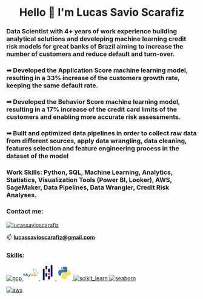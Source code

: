 <h1 align="center">Hello 👋 I'm Lucas Savio Scarafiz</h1>
<h3 align="left">Data Scientist with 4+ years of work experience building analytical solutions and developing machine learning credit risk models for great banks of Brazil aiming to increase the number of customers and reduce default and turn-over.</h3>

  
<h3 align="left"> ➡ Developed the Application Score machine learning model, resulting in a 33% increase of the customers growth rate, keeping the same default rate. </h3>

<h3 align="left"> ➡ Developed the Behavior Score machine learning model, resulting in a 17% increase of the credit card limits of the customers and enabling more accurate risk assessments. </h3>

<h3 align="left"> ➡ Built and optimized data pipelines in order to collect raw data from different sources, apply data wrangling, data cleaning, features selection and feature engineering process in the dataset of the model </h3>

<h3 align="left">Work Skills:  Python, SQL, Machine Learning, Analytics, Statistics, Visualization Tools (Power BI, Looker), AWS, SageMaker, Data Pipelines, Data Wrangler, Credit Risk Analyses. </h3>




  <h3 align="left">Contact me:</h3>
<p align="left">
<a href="https://linkedin.com/in/lucassavioscarafiz" target="blank"><img align="center" src="https://raw.githubusercontent.com/rahuldkjain/github-profile-readme-generator/master/src/images/icons/Social/linked-in-alt.svg" alt="lucassavioscarafiz" height="30" width="40" /></a>
</p>

📫 **lucassavioscarafiz@gmail.com**

<h3 align="left">Skills:</h3>
<p align="left"> <a href="https://cloud.google.com" target="_blank" rel="noreferrer"> <img src="https://www.vectorlogo.zone/logos/google_cloud/google_cloud-icon.svg" alt="gcp" width="40" height="40"/> </a> <a href="https://www.mysql.com/" target="_blank" rel="noreferrer"> <img src="https://raw.githubusercontent.com/devicons/devicon/master/icons/mysql/mysql-original-wordmark.svg" alt="mysql" width="40" height="40"/> </a> <a href="https://pandas.pydata.org/" target="_blank" rel="noreferrer"> <img src="https://raw.githubusercontent.com/devicons/devicon/2ae2a900d2f041da66e950e4d48052658d850630/icons/pandas/pandas-original.svg" alt="pandas" width="40" height="40"/> </a> <a href="https://www.python.org" target="_blank" rel="noreferrer"> <img src="https://raw.githubusercontent.com/devicons/devicon/master/icons/python/python-original.svg" alt="python" width="40" height="40"/> </a> <a href="https://scikit-learn.org/" target="_blank" rel="noreferrer"> <img src="https://upload.wikimedia.org/wikipedia/commons/0/05/Scikit_learn_logo_small.svg" alt="scikit_learn" width="40" height="40"/> </a> <a href="https://seaborn.pydata.org/" target="_blank" rel="noreferrer"> <img src="https://seaborn.pydata.org/_images/logo-mark-lightbg.svg" alt="seaborn" width="40" height="40"/> </a> </p> <p align="left"> <a href="https://aws.amazon.com/pt/sagemaker/" target="_blank" rel="noreferrer"> <img src="https://img.shields.io/badge/AWS-%23FF9900.svg?style=for-the-badge&logo=amazon-aws&logoColor=white" alt="aws" width="40" height="40"/> </a>


